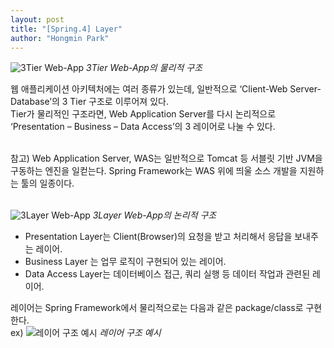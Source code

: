 ```yaml
---
layout: post
title: "[Spring.4] Layer"
author: "Hongmin Park"
---
```


![3Tier Web-App](https://mail.google.com/mail/u/0?ui=2&ik=e26376f5e4&attid=0.7&permmsgid=msg-f:1636654941270037225&th=16b690ff6a49d2e9&view=fimg&sz=s0-l75-ft&attbid=ANGjdJ-bE_Qpe6hUlMhM5Kx0o_IRuDpA-9f_3QtSxNZVkxhjA1Yj-mdW8hi-Fn_qDJzQYjKolZMTRqYzY7wR49OzEcH129YMFT0lFgfKRKxGcTxY9dmZYbgaNBw8By8&disp=emb "3 Tier Web-App")
_3Tier Web-App의 물리적 구조_

웹 애플리케이션 아키텍처에는 여러 종류가 있는데, 일반적으로 ‘Client-Web Server-Database’의 3 Tier 구조로 이루어져 있다.<br>
Tier가 물리적인 구조라면, Web Application Server를 다시 논리적으로 ‘Presentation – Business – Data Access’의 3 레이어로 나눌 수 있다.<br><br>

참고) Web Application Server, WAS는 일반적으로 Tomcat 등 서블릿 기반 JVM을 구동하는 엔진을 일컫는다. Spring Framework는 WAS 위에 띄울 소스 개발을 지원하는 툴의 일종이다.<br><br>

![3Layer Web-App](https://mail.google.com/mail/u/0?ui=2&ik=e26376f5e4&attid=0.8&permmsgid=msg-f:1636654941270037225&th=16b690ff6a49d2e9&view=fimg&sz=s0-l75-ft&attbid=ANGjdJ-sH330JOllqhTl2n734vk9P4D_Dao9j8FNzwx0GHY2WLR8aYCoQNa2vN7RCViQvPx2-AFp_5atQXWs01KQc1AkVreyfGrWLJVF1L5vooriJ-5iQT9pNbFtJ_A&disp=emb "3 Lyaer Web-App")
_3Layer Web-App의 논리적 구조_

* Presentation Layer는 Client(Browser)의 요청을 받고 처리해서 응답을 보내주는 레이어.
* Business Layer 는 업무 로직이 구현되어 있는 레이어.
* Data Access Layer는 데이터베이스 접근, 쿼리 실행 등 데이터 작업과 관련된 레이어.

 
레이어는 Spring Framework에서 물리적으로는 다음과 같은 package/class로 구현한다.<br>
ex)
![레이어 구조 예시](https://mail.google.com/mail/u/0?ui=2&ik=e26376f5e4&attid=0.9&permmsgid=msg-f:1636654941270037225&th=16b690ff6a49d2e9&view=fimg&sz=s0-l75-ft&attbid=ANGjdJ9vxYkveWKgPynXiAa6S9dEHU1cztlt5vjzZGxp00Q0kX7fSqPuO1nhDF16JkewkuJH2nBVYRR1gIF8xlLHw4TzF_24o9D90FyNrUrSNLWknvvuMSRnS6kwb5g&disp=emb "레이어 구조 예시")
_레이어 구조 예시_
